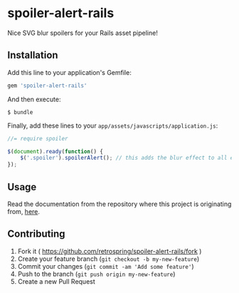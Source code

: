 # spoiler-alert-rails

Nice SVG blur spoilers for your Rails asset pipeline!

## Installation

Add this line to your application's Gemfile:

```ruby
gem 'spoiler-alert-rails'
```

And then execute:

    $ bundle

Finally, add these lines to your `app/assets/javascripts/application.js`:

``` js
//= require spoiler

$(document).ready(function() {
    $('.spoiler').spoilerAlert(); // this adds the blur effect to all elements with the class 'spoiler'
});
```

## Usage

Read the documentation from the repository where this project is originating from, [here](https://github.com/joshbuddy/spoiler-alert).

## Contributing

1. Fork it ( https://github.com/retrospring/spoiler-alert-rails/fork )
2. Create your feature branch (`git checkout -b my-new-feature`)
3. Commit your changes (`git commit -am 'Add some feature'`)
4. Push to the branch (`git push origin my-new-feature`)
5. Create a new Pull Request
